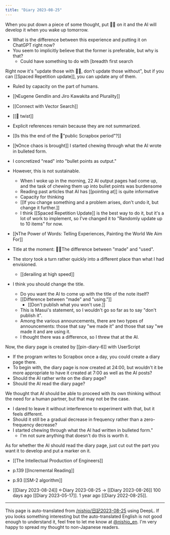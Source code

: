 ```yaml
---
title: "Diary 2023-08-25"
---
```



When you put down a piece of some thought, put 🤖🔁 on it and the AI will develop it when you wake up tomorrow.
- What is the difference between this experience and putting it on ChatGPT right now?
- You seem to implicitly believe that the former is preferable, but why is that?
    - Could have something to do with [breadth first search

Right now it's "update those with 🤖🔁, don't update those without", but if you can [[Spaced Repetition update]], you can update any of them.
- Ruled by capacity on the part of humans.

- [[🌀Eugene Gendlin and Jiro Kawakita and Plurality]]

- [[Connect with Vector Search]]

- [[🤖 twist]]
- Explicit references remain because they are not summarized.

- [[Is this the end of the 🤖"public Scrapbox period"?]]

- [[🌀Once chaos is brought]]
I started chewing through what the AI wrote in bulleted form.
- I concretized "read" into "bullet points as output."
- However, this is not sustainable.
    - When I woke up in the morning, 22 AI output pages had come up, and the task of chewing them up into bullet points was burdensome
    - Reading past articles that AI has [[pointing at]] is quite informative
    - Capacity for thinking
    - [[If you change something and a problem arises, don't undo it, but change it further.]]
    - I think [[Spaced Repetition Update]] is the best way to do it, but it's a lot of work to implement, so I've changed it to "Randomly update up to 10 items" for now.

- [[🌀The Power of Words: Telling Experiences, Painting the World We Aim For]]
- Title at the moment: 🤖🔁The difference between "made" and "used".
- The story took a turn rather quickly into a different place than what I had envisioned.
    - [[derailing at high speed]]
- I think you should change the title.
    - Do you want the AI to come up with the title of the note itself?
    - [[Difference between "made" and "using."]]
        - [[Don't publish what you won't use.]]
    - This is Masui's statement, so I wouldn't go so far as to say "don't publish it".
    - Among the various announcements, there are two types of announcements: those that say "we made it" and those that say "we made it and are using it.
    - I thought there was a difference, so I threw that at the AI.

Now, the diary page is created by [[pin-diary-6]] with UserScript
- If the program writes to Scrapbox once a day, you could create a diary page there.
- To begin with, the diary page is now created at 24:00, but wouldn't it be more appropriate to have it created at 7:00 as well as the AI posts?
- Should the AI rather write on the diary page?
- Should the AI read the diary page?

We thought that AI should be able to proceed with its own thinking without the need for a human partner, but that may not be the case.
- I dared to leave it without interference to experiment with that, but it feels different.
- Should it still be a gradual decrease in frequency rather than a zero-frequency decrease?
- I started chewing through what the AI had written in bulleted form."
    - I'm not sure anything that doesn't do this is worth it.

As for whether the AI should read the diary page, just cut out the part you want it to develop and put a marker on it.

- [[The Intellectual Production of Engineers]]
- p.139 [[Incremental Reading]]
- p.93 [[SM-2 algorithm]]

- [[Diary 2023-08-24]] ←Diary 2023-08-25 → [[Diary 2023-08-26]]
100 days ago [[Diary 2023-05-17]].
1 year ago [[Diary 2022-08-25]].
---
This page is auto-translated from [/nishio/日記2023-08-25](https://scrapbox.io/nishio/日記2023-08-25) using DeepL. If you looks something interesting but the auto-translated English is not good enough to understand it, feel free to let me know at [@nishio_en](https://twitter.com/nishio_en). I'm very happy to spread my thought to non-Japanese readers.